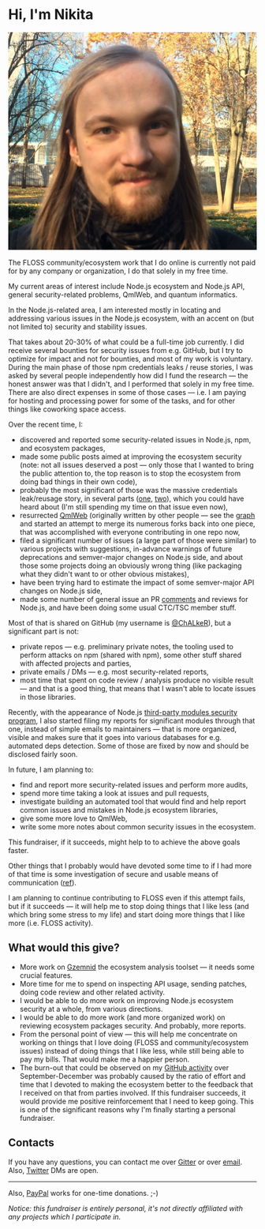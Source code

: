 # Hi, I'm Nikita

<img src="/media/Nikita.crop.jpg" width="512" />

The FLOSS community/ecosystem work that I do online is currently not paid for by any company or organization, I do that solely in my free time.

My current areas of interest include Node.js ecosystem and Node.js API, general security-related problems, QmlWeb, and quantum informatics.

In the Node.js-related area, I am interested mostly in locating and addressing various issues in the Node.js ecosystem, with an accent on (but not limited to) security and stability issues.

That takes about 20-30% of what could be a full-time job currently. I did receive several bounties for security issues from e.g. GitHub, but I try to optimize for impact and not for bounties, and most of my work is voluntary. During the main phase of those npm credentials leaks / reuse stories, I was asked by several people independently how did I fund the research — the honest answer was that I didn't, and I performed that solely in my free time. There are also direct expenses in some of those cases — i.e. I am paying for hosting and processing power for some of the tasks, and for other things like coworking space access.

Over the recent time, I:

* discovered and reported some security-related issues in Node.js, npm, and ecosystem packages,
* made some public posts aimed at improving the ecosystem security (note: not all issues deserved a post — only those that I wanted to bring the public attention to, the top reason is to stop the ecosystem from doing bad things in their own code),
* probably the most significant of those was the massive credentials leak/reusage story, in several parts ([one](https://github.com/ChALkeR/notes/blob/master/Do-not-underestimate-credentials-leaks.md), [two](https://github.com/ChALkeR/notes/blob/master/Gathering-weak-npm-credentials.md)), which you could have heard about (I'm still spending my time on that issue even now),
* resurrected [QmlWeb](https://github.com/qmlweb/qmlweb) (originally written by other people — see the [graph](https://github.com/qmlweb/qmlweb/graphs/contributors) and started an attempt to merge its numerous forks back into one piece, that was accomplished with everyone contributing in one repo now,
* filed a significant number of issues (a large part of those were similar) to various projects with suggestions, in-advance warnings of future deprecations and semver-major changes on Node.js side, and about those some projects doing an obviously wrong thing (like packaging what they didn't want to or other obvious mistakes),
* have been trying hard to estimate the impact of some semver-major API changes on Node.js side,
* made some number of general issue an PR [comments](https://github.com/search?q=org%3Anodejs+commenter%3AChALkeR) and reviews for Node.js, and have been doing some usual CTC/TSC member stuff.

Most of that is shared on GitHub (my username is [@ChALkeR](https://github.com/ChALkeR)), but a significant part is not:

* private repos — e.g. preliminary private notes, the tooling used to perform attacks on npm (shared with npm), some other stuff shared with affected projects and parties,
* private emails / DMs — e.g. most security-related reports,
* most time that spent on code review / analysis produce no visible result — and that is a good thing, that means that I wasn't able to locate issues in those libraries.

Recently, with the appearance of Node.js [third-party modules security program](https://hackerone.com/nodejs-ecosystem), I also started filing my reports for significant modules through that one, instead of simple emails to maintainers — that is more organized, visible and makes sure that it goes into various databases for e.g. automated deps detection. Some of those are fixed by now and should be disclosed fairly soon.

In future, I am planning to:

* find and report more security-related issues and perform more audits,
* spend more time taking a look at issues and pull requests,
* investigate building an automated tool that would find and help report common issues and mistakes in Node.js ecosystem libraries,
* give some more love to QmlWeb,
* write some more notes about common security issues in the ecosystem.

This fundraiser, if it succeeds, might help to to achieve the above goals faster.

Other things that I probably would have devoted some time to if I had more of that time is some investigation of secure and usable means of communication ([ref](https://github.com/ChALkeR/whinings/blob/master/Instant-messaging.md)).

I am planning to continue contributing to FLOSS even if this attempt fails, but if it succeeds — it will help me to stop doing things that I like less (and which bring some stress to my life) and start doing more things that I like more (i.e. FLOSS activity).

## What would this give?

* More work on [Gzemnid](https://github.com/ChALkeR/Gzemnid) the ecosystem analysis toolset — it needs some crucial features.
* More time for me to spend on inspecting API usage, sending patches, doing code review and other related activity.
* I would be able to do more work on improving Node.js ecosystem security at a whole, from various directions.
* I would be able to do more work (and more organized work) on reviewing ecosystem packages security. And probably, more reports.
* From the personal point of view — this will help me concentrate on working on things that I love doing (FLOSS and community/ecosystem issues) instead of doing things that I like less, while still being able to pay my bills. That would make me a happier person.
* The burn-out that could be observed on my [GitHub activity](https://github.com/ChALkeR/) over September-December was probably caused by the ratio of effort and time that I devoted to making the ecosystem better to the feedback that I received on that from parties involved. If this fundraiser succeeds, it would provide me positive reinforcement that I need to keep going. This is one of the significant reasons why I'm finally starting a personal fundraiser.

## Contacts

If you have any questions, you can contact me over [Gitter](https://gitter.im/ChALkeR) or over [email](mailto:chalkerx@gmail.com). Also, [Twitter](https://twitter.com/skovorodan) DMs are open.

____

Also, [PayPal](https://www.paypal.me/ChALkeR) works for one-time donations. ;-)

_Notice: this fundraiser is entirely personal, it's not directly affiliated with any projects which I participate in._
